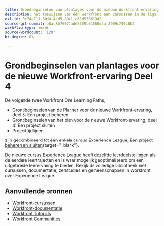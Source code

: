 ```yaml
---
title: Grondbeginselen van plantages voor de nieuwe Workfront-ervaring Deel 4
description: het toewijzen van één werkfront aan cursussen in de liga
exl-id: 0c74e711-60d4-4cd5-8941-c61d53663942
source-git-commit: b0ac8b76071ade5f59b51060d2af3909c740c8b4
workflow-type: tm+mt
source-wordcount: '129'
ht-degree: 0%

---
```


# Grondbeginselen van plantages voor de nieuwe Workfront-ervaring Deel 4

De volgende twee Workfront One Learning Paths,

* Grondbeginselen van de Planner voor de nieuwe Workfront-ervaring, deel 3: Een project beheren
* Grondbeginselen van het plan voor de nieuwe Workfront-ervaring, deel 4: Een project sluiten
* Projecttijdlijnen

zijn gecombineerd tot één enkele cursus Experience League, [Een project beheren en sluiten](https://experienceleague.adobe.com/?recommended=Workfront-U-1-2022.2.planners){target="_blank"}.

De nieuwe cursus Experience League heeft dezelfde leerdoelstellingen als de eerdere leertrajecten en is waar mogelijk geoptimaliseerd om een uitgebreide leerervaring te bieden.  Bekijk de volledige bibliotheek met cursussen, documentatie, zelfstudies en gemeenschappen in Workfront over Experience League.

## Aanvullende bronnen

* [Workfront-cursussen](https://experienceleague.adobe.com/?lang=en&amp;Solution=Workfront#courses)
* [Workfront-documentatie](https://experienceleague.adobe.com/docs/workfront.html)
* [Workfront Tutorials](https://experienceleague.adobe.com/docs/workfront-learn/tutorials-workfront/home.html)
* [Workfront Communities](https://experienceleaguecommunities.adobe.com/t5/workfront/ct-p/workfront)
